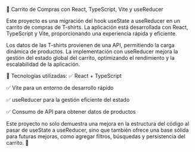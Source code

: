 🛒 Carrito de Compras con React, TypeScript, Vite y useReducer



Este proyecto es una migración del hook useState a useReducer en un carrito de compras de T-shirts. La aplicación está desarrollada con React, TypeScript y Vite, proporcionando una experiencia rápida y eficiente.

Los datos de las T-shirts provienen de una API, permitiendo la carga dinámica de productos. La implementación con useReducer mejora la gestión del estado global del carrito, optimizando el rendimiento y la escalabilidad de la aplicación.

🔹 Tecnologías utilizadas:
✅ React + TypeScript


✅ Vite para un entorno de desarrollo rápido


✅ useReducer para la gestión eficiente del estado


✅ Consumo de API para obtener datos de productos


Este proyecto no solo demuestra una mejora en la estructura del código al pasar de useState a useReducer, sino que también ofrece una base sólida para futuras mejoras, como agregar filtros, búsquedas y persistencia del carrito. 🚀
